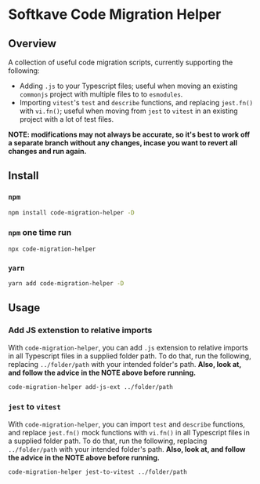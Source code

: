 # Softkave Code Migration Helper

## Overview

A collection of useful code migration scripts, currently supporting the following:

- Adding `.js` to your Typescript files; useful when moving an existing `commonjs` project with multiple files to to `esmodules`.
- Importing `vitest`'s `test` and `describe` functions, and replacing `jest.fn()` with `vi.fn()`; useful when moving from `jest` to `vitest` in an existing project with a lot of test files.

**NOTE: modifications may not always be accurate, so it's best to work off a separate branch without any changes, incase you want to revert all changes and run again.**

## Install

### `npm`

```sh
npm install code-migration-helper -D
```

### `npm` one time run

```sh
npx code-migration-helper
```

### `yarn`

```sh
yarn add code-migration-helper -D
```

## Usage

### Add JS extenstion to relative imports

With `code-migration-helper`, you can add `.js` extension to relative imports in all Typescript files in a supplied folder path. To do that, run the following, replacing `../folder/path` with your intended folder's path. **Also, look at, and follow the advice in the NOTE above before running.**

```sh
code-migration-helper add-js-ext ../folder/path
```

### `jest` to `vitest`

With `code-migration-helper`, you can import `test` and `describe` functions, and replace `jest.fn()` mock functions with `vi.fn()` in all Typescript files in a supplied folder path. To do that, run the following, replacing `../folder/path` with your intended folder's path. **Also, look at, and follow the advice in the NOTE above before running.**

```sh
code-migration-helper jest-to-vitest ../folder/path
```
